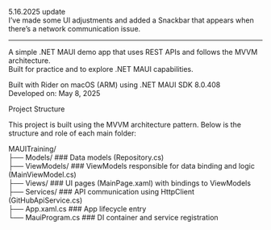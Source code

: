 5.16.2025 update</br>
I’ve made some UI adjustments and added a Snackbar that appears when there’s a network communication issue.

---------------------------------------------------------
A simple .NET MAUI demo app that uses REST APIs and follows the MVVM architecture.  
Built for practice and to explore .NET MAUI capabilities.

Built with Rider on macOS (ARM) using .NET MAUI SDK 8.0.408</br>
Developed on: May 8, 2025</br>

Project Structure</br>

This project is built using the MVVM architecture pattern. Below is the structure and role of each main folder:

MAUITraining/</br>
├── Models/                       ### Data models (Repository.cs)</br>
├── ViewModels/                   ### ViewModels responsible for data binding and logic (MainViewModel.cs)</br>
├── Views/                        ### UI pages (MainPage.xaml) with bindings to ViewModels</br>
├── Services/                     ### API communication using HttpClient (GitHubApiService.cs)</br>
├── App.xaml.cs                   ### App lifecycle entry</br>
└── MauiProgram.cs                ### DI container and service registration</br>
